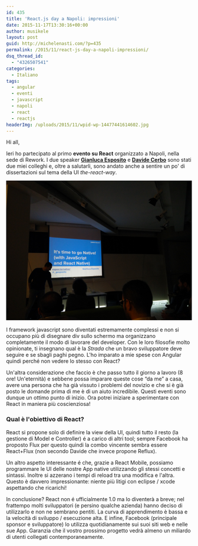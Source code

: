```yaml
---
id: 435
title: 'React.js day a Napoli: impressioni'
date: 2015-11-17T13:30:16+00:00
author: musikele
layout: post
guid: http://michelenasti.com/?p=435
permalink: /2015/11/react-js-day-a-napoli-impressioni/
dsq_thread_id:
  - "4326507541"
categories:
  - Italiano
tags:
  - angular
  - eventi
  - javascript
  - napoli
  - react
  - reactjs
headerImg: /uploads/2015/11/wpid-wp-14477441614602.jpg
---
```

Hi all,
  
Ieri ho partecipato al primo **evento su React** organizzato a Napoli, nella sede di Rework. I due speaker **[Gianluca Esposito](http://esposi.to)** e **[Davide Cerbo](https://www.linkedin.com/in/davidecerbo)** sono stati due miei colleghi e, oltre a salutarli, sono andato anche a sentire un po' di dissertazioni sul tema della UI _the-react-way_.

![](/uploads/2015/11/wpid-wp-14477441900643.jpg)

I framework javascript sono diventati estremamente complessi e non si occupano più di disegnare div sullo schermo ma organizzano completamente il modo di lavorare del developer. Con le loro filosofie molto opinionate, ti insegnano qual è la _Strada_ che un bravo sviluppatore deve seguire e se sbagli paghi pegno. L'ho imparato a mie spese con Angular quindi perché non vedere lo stesso con React?

Un'altra considerazione che faccio è che passo tutto il giorno a lavoro (8 ore! Un'eternità) e sebbene possa imparare queste cose &#8220;da me&#8221; a casa, avere una persona che ha già vissuto i problemi del novizio e che si è già posto le domande prima di me è di un aiuto incredibile. Questi eventi sono dunque un ottimo punto di inizio. Ora potrei iniziare a sperimentare con React in maniera più coscienziosa!

### Qual è l'obiettivo di React?

React si propone solo di definire la view della UI, quindi tutto il resto (la gestione di Model e Controller) é a carico di altri tool; sempre Facebook ha proposto Flux per questo quindi la combo vincente sembra essere React+Flux (non secondo Davide che invece propone Reflux).

Un altro aspetto interessante é che, grazie a React Mobile, possiamo programmare le UI delle nostre App native utilizzando gli stessi concetti e sintassi. Inoltre si azzerano i tempi di reload tra una modifica e l'altra. Questo è davvero impressionante: niente più litigi con eclipse / xcode aspettando che ricarichi!

In conclusione? React non é ufficialmente 1.0 ma lo diventerà a breve; nel frattempo molti sviluppatori (e persino qualche azienda) hanno deciso di utilizzarlo e non ne sembrano pentiti. La curva di apprendimento è bassa e la velocità di sviluppo / esecuzione alta. E infine, Facebook (principale sponsor e sviluppatore) lo utilizza quotidianamente sui suoi siti web e nelle sue App. Garanzia che il vostro prossimo progetto vedrà almeno un miliardo di utenti collegati contemporaneamente.